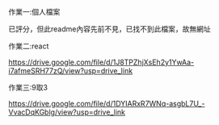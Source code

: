 作業一:個人檔案

已評分，但此readme內容先前不見，已找不到此檔案，故無網址


作業二:react

https://drive.google.com/file/d/1J8TPZhjXsEh2y1YwAa-i7afmeSRH77zQ/view?usp=drive_link


作業三:9取3

https://drive.google.com/file/d/1DYIARxR7WNq-asgbL7U_-VvacDqKGblg/view?usp=drive_link

